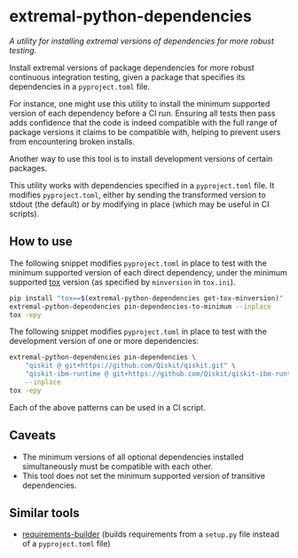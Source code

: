 # extremal-python-dependencies

_A utility for installing extremal versions of dependencies for more robust testing._

Install extremal versions of package dependencies for more robust continuous integration testing, given a package that specifies its dependencies in a `pyproject.toml` file.

For instance, one might use this utility to install the minimum supported version of each dependency before a CI run.  Ensuring all tests then pass adds confidence that the code is indeed compatible with the full range of package versions it claims to be compatible with, helping to prevent users from encountering broken installs.

Another way to use this tool is to install development versions of certain packages.

This utility works with dependencies specified in a `pyproject.toml` file.  It modifies `pyproject.toml`, either by sending the transformed version to stdout (the default) or by modifying in place (which may be useful in CI scripts).

## How to use

The following snippet modifies `pyproject.toml` in place to test with the minimum supported version of each direct dependency, under the minimum supported [tox](https://tox.wiki/) version (as specified by `minversion` in `tox.ini`).

```sh
pip install "tox==$(extremal-python-dependencies get-tox-minversion)"
extremal-python-dependencies pin-dependencies-to-minimum --inplace
tox -epy
```

The following snippet modifies `pyproject.toml` in place to test with the development version of one or more dependencies:

```sh
extremal-python-dependencies pin-dependencies \
    "qiskit @ git+https://github.com/Qiskit/qiskit.git" \
    "qiskit-ibm-runtime @ git+https://github.com/Qiskit/qiskit-ibm-runtime.git" \
    --inplace
tox -epy
```

Each of the above patterns can be used in a CI script.

## Caveats

- The minimum versions of all optional dependencies installed simultaneously must be compatible with each other.
- This tool does not set the minimum supported version of transitive dependencies.

## Similar tools

- [requirements-builder](https://requirements-builder.readthedocs.io/) (builds requirements from a `setup.py` file instead of a `pyproject.toml` file)
